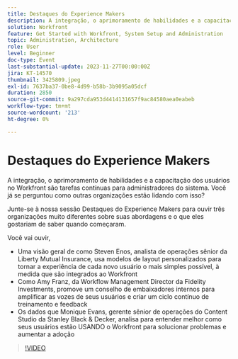 ```yaml
---
title: Destaques do Experience Makers
description: A integração, o aprimoramento de habilidades e a capacitação dos usuários no Workfront são tarefas contínuas para administradores do sistema. Você já se perguntou como outras organizações estão lidando com isso? Junte-se à nossa sessão Destaques do Experience Makers para ouvir três organizações muito diferentes sobre suas abordagens e o que eles gostariam de saber quando começaram.
solution: Workfront
feature: Get Started with Workfront, System Setup and Administration
topic: Administration, Architecture
role: User
level: Beginner
doc-type: Event
last-substantial-update: 2023-11-27T00:00:00Z
jira: KT-14570
thumbnail: 3425809.jpeg
exl-id: 7637ba37-0be8-4d99-b58b-3b9095a05dcf
duration: 2850
source-git-commit: 9a297cda953d4414131657f9ac84580aea0eabeb
workflow-type: tm+mt
source-wordcount: '213'
ht-degree: 0%

---
```


# Destaques do Experience Makers

A integração, o aprimoramento de habilidades e a capacitação dos usuários no Workfront são tarefas contínuas para administradores do sistema. Você já se perguntou como outras organizações estão lidando com isso?

Junte-se à nossa sessão Destaques do Experience Makers para ouvir três organizações muito diferentes sobre suas abordagens e o que eles gostariam de saber quando começaram.

Você vai ouvir,

* Uma visão geral de como Steven Enos, analista de operações sênior da Liberty Mutual Insurance, usa modelos de layout personalizados para tornar a experiência de cada novo usuário o mais simples possível, à medida que são integrados ao Workfront
* Como Amy Franz, da Workflow Management Director da Fidelity Investments, promove um conselho de embaixadores internos para amplificar as vozes de seus usuários e criar um ciclo contínuo de treinamento e feedback
* Os dados que Monique Evans, gerente sênior de operações do Content Studio da Stanley Black &amp; Decker, analisa para entender melhor como seus usuários estão USANDO o Workfront para solucionar problemas e aumentar a adoção

>[!VIDEO](https://video.tv.adobe.com/v/3425809/?learn=on)

